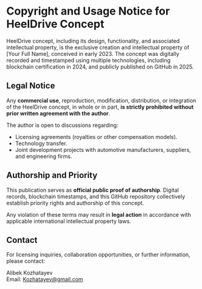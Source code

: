 
# Copyright and Usage Notice for HeelDrive Concept

HeelDrive concept, including its design, functionality, and associated intellectual property, is the exclusive creation and intellectual property of [Your Full Name], conceived in early 2023. The concept was digitally recorded and timestamped using multiple technologies, including blockchain certification in 2024, and publicly published on GitHub in 2025.

## Legal Notice
Any **commercial use**, reproduction, modification, distribution, or integration of the HeelDrive concept, in whole or in part, **is strictly prohibited without prior written agreement with the author**.

The author is open to discussions regarding:
- Licensing agreements (royalties or other compensation models).
- Technology transfer.
- Joint development projects with automotive manufacturers, suppliers, and engineering firms.

## Authorship and Priority
This publication serves as **official public proof of authorship**. Digital records, blockchain timestamps, and this GitHub repository collectively establish priority rights and authorship of this concept.

Any violation of these terms may result in **legal action** in accordance with applicable international intellectual property laws.

## Contact
For licensing inquiries, collaboration opportunities, or further information, please contact:

Alibek Kozhatayev  
Email: Kozhatayev@gmail.com  







